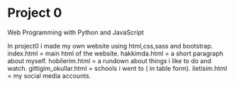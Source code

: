 # Project 0

Web Programming with Python and JavaScript

In project0 i made my own website using html,css,sass and bootstrap.
index.html = main html of the website.
hakkimda.html = a short paragraph about myself.
hobilerim.html = a rundown about things i like to do and watch.
gittigim_okullar.html = schools i went to ( in table form).
iletisim.html = my social media accounts.

